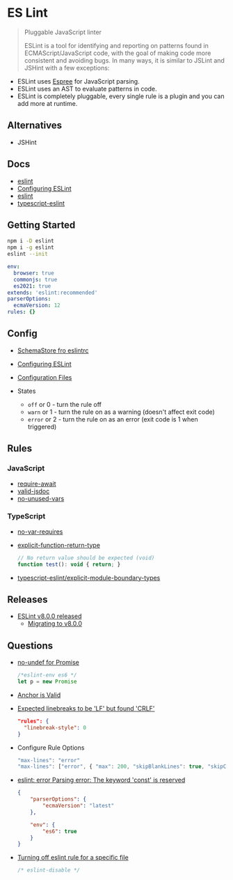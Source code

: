 # ES Lint


> Pluggable JavaScript linter
>
> ESLint is a tool for identifying and reporting on patterns found in ECMAScript/JavaScript code, with the goal of making code more consistent and avoiding bugs. In many ways, it is similar to JSLint and JSHint with a few exceptions:

* ESLint uses [Espree](https://github.com/eslint/espree) for JavaScript parsing.
* ESLint uses an AST to evaluate patterns in code.
* ESLint is completely pluggable, every single rule is a plugin and you can add more at runtime.

## Alternatives

* JSHint

## Docs

* [eslint](https://eslint.org/)
* [Configuring ESLint](https://eslint.org/docs/latest/user-guide/configuring/)
* [eslint](https://github.com/eslint/eslint)
* [typescript-eslint](https://github.com/typescript-eslint/typescript-eslint)


## Getting Started

```bash
npm i -D eslint
npm i -g eslint
eslint --init
```

```yml
env:
  browser: true
  commonjs: true
  es2021: true
extends: 'eslint:recommended'
parserOptions:
  ecmaVersion: 12
rules: {}
```

## Config

* [SchemaStore fro eslintrc](https://github.com/SchemaStore/schemastore/blob/master/src/schemas/json/eslintrc.json)
* [Configuring ESLint](https://eslint.org/docs/user-guide/configuring)
* [Configuration Files](https://eslint.org/docs/user-guide/configuring/configuration-files)


* States
  * `off` or 0 - turn the rule off
  * `warn` or 1 - turn the rule on as a warning (doesn't affect exit code)
  * `error` or 2 - turn the rule on as an error (exit code is 1 when triggered)

## Rules

### JavaScript

* [require-await](https://eslint.org/docs/rules/require-await)
* [valid-jsdoc](https://eslint.org/docs/rules/valid-jsdoc)
* [no-unused-vars](https://eslint.org/docs/latest/rules/no-unused-vars)

### TypeScript

* [no-var-requires](https://github.com/typescript-eslint/typescript-eslint/blob/master/packages/eslint-plugin/docs/rules/no-var-requires.md)

* [explicit-function-return-type](https://github.com/typescript-eslint/typescript-eslint/blob/v2.31.0/packages/eslint-plugin/docs/rules/explicit-function-return-type.md)

  ```js
  // No return value should be expected (void)
  function test(): void { return; }
  ```

* [typescript-eslint/explicit-module-boundary-types](https://github.com/typescript-eslint/typescript-eslint/blob/v4.22.1/packages/eslint-plugin/docs/rules/explicit-module-boundary-types.md)

## Releases

* [ESLint v8.0.0 released](https://eslint.org/blog/2021/10/eslint-v8.0.0-released)
  * [Migrating to v8.0.0](https://eslint.org/docs/user-guide/migrating-to-8.0.0)

## Questions

* [no-undef for Promise](https://github.com/eslint/eslint/issues/4085#issuecomment-147486943)

    ```js
    /*eslint-env es6 */
    let p = new Promise
    ```

* [Anchor is Valid](https://github.com/evcohen/eslint-plugin-jsx-a11y/blob/master/docs/rules/anchor-is-valid.md)

* [Expected linebreaks to be 'LF' but found 'CRLF'](https://stackoverflow.com/q/37826449/1366033)

    ```json
    "rules": {
      "linebreak-style": 0
    }
    ```

* Configure Rule Options

  ```js
  "max-lines": "error"
  "max-lines": ["error", { "max": 200, "skipBlankLines": true, "skipComments": true }]
  ```

* [eslint: error Parsing error: The keyword 'const' is reserved](https://stackoverflow.com/q/)

  ```json
  {
      "parserOptions": {
          "ecmaVersion": "latest"
      },

      "env": {
          "es6": true
      }
  }
  ```

* [Turning off eslint rule for a specific file](https://stackoverflow.com/q/34764287/1366033)

  ```js
  /* eslint-disable */
  ```

